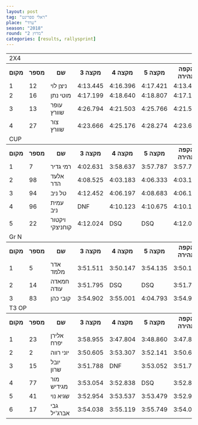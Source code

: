 ```yaml
---
layout: post
tag: "ראלי ספרינט"
place: "ערד"
season: "2018"
round: "מרוץ 2"
categories: [results, rallysprint]
---
```

<table class="line_color">
    <tr>
        <td colspan="99" class="title_font">2X4</td>
    </tr>
    <tr class="rnkh_bkcolor">
        <th class="rnkh_font">מקום</th>
        <th class="rnkh_font">מספר</th>
        <th class="rnkh_font">שם</th>
        <th class="rnkh_font">מקצה 3</th>
        <th class="rnkh_font">מקצה 4</th>
        <th class="rnkh_font">מקצה 5</th>
        <th class="rnkh_font">הקפה מהירה</th>
        <th class="rnkh_font">פער</th>
    </tr>
    <tr class="rnk_bkcolor">
        <td class="rnk_font">1</td>
        <td class="rnk_font">12</td>
        <td class="rnk_font">ניצן לוי</td>
        <td class="rnk_font">4:13.445</td>
        <td class="rnk_font">4:16.396</td>
        <td class="rnk_font">4:17.421</td>
        <td class="rnk_font">4:13.445</td>
        <td class="rnk_font">-</td>
    </tr>
    <tr class="rnk_bkcolor">
        <td class="rnk_font">2</td>
        <td class="rnk_font">16</td>
        <td class="rnk_font">מוטי נתן</td>
        <td class="rnk_font">4:17.199</td>
        <td class="rnk_font">4:18.640</td>
        <td class="rnk_font">4:18.807</td>
        <td class="rnk_font">4:17.199</td>
        <td class="rnk_font">3.754</td>
    </tr>
    <tr class="rnk_bkcolor">
        <td class="rnk_font">3</td>
        <td class="rnk_font">13</td>
        <td class="rnk_font">עופר שוורץ</td>
        <td class="rnk_font">4:26.794</td>
        <td class="rnk_font">4:21.503</td>
        <td class="rnk_font">4:25.766</td>
        <td class="rnk_font">4:21.503</td>
        <td class="rnk_font">8.058</td>
    </tr>
    <tr class="rnk_bkcolor">
        <td class="rnk_font">4</td>
        <td class="rnk_font">27</td>
        <td class="rnk_font">צור שוורץ</td>
        <td class="rnk_font">4:23.666</td>
        <td class="rnk_font">4:25.176</td>
        <td class="rnk_font">4:28.274</td>
        <td class="rnk_font">4:23.666</td>
        <td class="rnk_font">10.221</td>
    </tr>
    <tr>
        <td colspan="99" class="title_font">CUP</td>
    </tr>
    <tr class="rnkh_bkcolor">
        <th class="rnkh_font">מקום</th>
        <th class="rnkh_font">מספר</th>
        <th class="rnkh_font">שם</th>
        <th class="rnkh_font">מקצה 3</th>
        <th class="rnkh_font">מקצה 4</th>
        <th class="rnkh_font">מקצה 5</th>
        <th class="rnkh_font">הקפה מהירה</th>
        <th class="rnkh_font">פער</th>
    </tr>
    <tr class="rnk_bkcolor">
        <td class="rnk_font">1</td>
        <td class="rnk_font">7</td>
        <td class="rnk_font">רמי גדיר</td>
        <td class="rnk_font">4:02.631</td>
        <td class="rnk_font">3:58.637</td>
        <td class="rnk_font">3:57.787</td>
        <td class="rnk_font">3:57.787</td>
        <td class="rnk_font">-</td>
    </tr>
    <tr class="rnk_bkcolor">
        <td class="rnk_font">2</td>
        <td class="rnk_font">98</td>
        <td class="rnk_font">אלעד הדר</td>
        <td class="rnk_font">4:08.525</td>
        <td class="rnk_font">4:03.183</td>
        <td class="rnk_font">4:06.333</td>
        <td class="rnk_font">4:03.183</td>
        <td class="rnk_font">5.396</td>
    </tr>
    <tr class="rnk_bkcolor">
        <td class="rnk_font">3</td>
        <td class="rnk_font">94</td>
        <td class="rnk_font">טל ניב</td>
        <td class="rnk_font">4:12.452</td>
        <td class="rnk_font">4:06.197</td>
        <td class="rnk_font">4:08.683</td>
        <td class="rnk_font">4:06.197</td>
        <td class="rnk_font">8.410</td>
    </tr>
    <tr class="rnk_bkcolor">
        <td class="rnk_font">4</td>
        <td class="rnk_font">96</td>
        <td class="rnk_font">עמית ניב</td>
        <td title="לא סיים" class="rnk_font penalty">DNF</td>
        <td class="rnk_font">4:10.123</td>
        <td class="rnk_font">4:10.675</td>
        <td class="rnk_font">4:10.123</td>
        <td class="rnk_font">12.336</td>
    </tr>
    <tr class="rnk_bkcolor">
        <td class="rnk_font">5</td>
        <td class="rnk_font">22</td>
        <td class="rnk_font">ויקטור קוחניצקי</td>
        <td class="rnk_font">4:12.024</td>
        <td title="נפסל" class="rnk_font penalty">DSQ</td>
        <td title="נפסל" class="rnk_font penalty">DSQ</td>
        <td class="rnk_font">4:12.024</td>
        <td class="rnk_font">14.237</td>
    </tr>
    <tr>
        <td colspan="99" class="title_font">Gr N</td>
    </tr>
    <tr class="rnkh_bkcolor">
        <th class="rnkh_font">מקום</th>
        <th class="rnkh_font">מספר</th>
        <th class="rnkh_font">שם</th>
        <th class="rnkh_font">מקצה 3</th>
        <th class="rnkh_font">מקצה 4</th>
        <th class="rnkh_font">מקצה 5</th>
        <th class="rnkh_font">הקפה מהירה</th>
        <th class="rnkh_font">פער</th>
    </tr>
    <tr class="rnk_bkcolor">
        <td class="rnk_font">1</td>
        <td class="rnk_font">5</td>
        <td class="rnk_font">אדר מלמד</td>
        <td class="rnk_font">3:51.511</td>
        <td class="rnk_font">3:50.147</td>
        <td class="rnk_font">3:54.135</td>
        <td class="rnk_font">3:50.147</td>
        <td class="rnk_font">-</td>
    </tr>
    <tr class="rnk_bkcolor">
        <td class="rnk_font">2</td>
        <td class="rnk_font">14</td>
        <td class="rnk_font">חמאדה עודה</td>
        <td class="rnk_font">3:51.795</td>
        <td title="נפסל" class="rnk_font penalty">DSQ</td>
        <td title="נפסל" class="rnk_font penalty">DSQ</td>
        <td class="rnk_font">3:51.795</td>
        <td class="rnk_font">1.648</td>
    </tr>
    <tr class="rnk_bkcolor">
        <td class="rnk_font">3</td>
        <td class="rnk_font">83</td>
        <td class="rnk_font">קובי כהן</td>
        <td class="rnk_font">3:54.902</td>
        <td class="rnk_font">3:55.001</td>
        <td class="rnk_font">4:04.793</td>
        <td class="rnk_font">3:54.902</td>
        <td class="rnk_font">4.755</td>
    </tr>
    <tr>
        <td colspan="99" class="title_font">T3 OP</td>
    </tr>
    <tr class="rnkh_bkcolor">
        <th class="rnkh_font">מקום</th>
        <th class="rnkh_font">מספר</th>
        <th class="rnkh_font">שם</th>
        <th class="rnkh_font">מקצה 3</th>
        <th class="rnkh_font">מקצה 4</th>
        <th class="rnkh_font">מקצה 5</th>
        <th class="rnkh_font">הקפה מהירה</th>
        <th class="rnkh_font">פער</th>
    </tr>
    <tr class="rnk_bkcolor">
        <td class="rnk_font">1</td>
        <td class="rnk_font">23</td>
        <td class="rnk_font">אלירן יפרח</td>
        <td class="rnk_font">3:58.955</td>
        <td class="rnk_font">3:47.804</td>
        <td class="rnk_font">3:48.860</td>
        <td class="rnk_font">3:47.804</td>
        <td class="rnk_font">-</td>
    </tr>
    <tr class="rnk_bkcolor">
        <td class="rnk_font">2</td>
        <td class="rnk_font">2</td>
        <td class="rnk_font">יוני רווה</td>
        <td class="rnk_font">3:50.605</td>
        <td class="rnk_font">3:53.307</td>
        <td class="rnk_font">3:52.141</td>
        <td class="rnk_font">3:50.605</td>
        <td class="rnk_font">2.801</td>
    </tr>
    <tr class="rnk_bkcolor">
        <td class="rnk_font">3</td>
        <td class="rnk_font">15</td>
        <td class="rnk_font">יובל שרון</td>
        <td class="rnk_font">3:51.788</td>
        <td title="לא סיים" class="rnk_font penalty">DNF</td>
        <td class="rnk_font">3:53.052</td>
        <td class="rnk_font">3:51.788</td>
        <td class="rnk_font">3.984</td>
    </tr>
    <tr class="rnk_bkcolor">
        <td class="rnk_font">4</td>
        <td class="rnk_font">77</td>
        <td class="rnk_font">מור מגידיש</td>
        <td class="rnk_font">3:53.054</td>
        <td class="rnk_font">3:52.838</td>
        <td title="נפסל" class="rnk_font penalty">DSQ</td>
        <td class="rnk_font">3:52.838</td>
        <td class="rnk_font">5.034</td>
    </tr>
    <tr class="rnk_bkcolor">
        <td class="rnk_font">5</td>
        <td class="rnk_font">41</td>
        <td class="rnk_font">שגיא נוי</td>
        <td class="rnk_font">3:52.954</td>
        <td class="rnk_font">3:53.537</td>
        <td class="rnk_font">3:53.479</td>
        <td class="rnk_font">3:52.954</td>
        <td class="rnk_font">5.150</td>
    </tr>
    <tr class="rnk_bkcolor">
        <td class="rnk_font">6</td>
        <td class="rnk_font">17</td>
        <td class="rnk_font">גבי אברג'יל</td>
        <td class="rnk_font">3:54.038</td>
        <td class="rnk_font">3:55.119</td>
        <td class="rnk_font">3:55.749</td>
        <td class="rnk_font">3:54.038</td>
        <td class="rnk_font">6.234</td>
    </tr>
</table>
